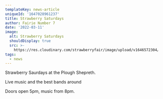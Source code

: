 ```yaml
---
templateKey: news-article
uniqueId: '1647028961237'
title: Strawberry Saturdays
author: Fairie Number 7
date: '2022-03-11'
image:
  alt: Strawberry Saturdays
  shouldDisplay: true
  src: >-
    https://res.cloudinary.com/strawberryfair/image/upload/v1646572304/Strawberry_Saturdays_zuycoy.jpg
tags:
  - news
---
```

Strawberry Saurdays at the Plough Shepreth.

Live music and the best bands around

Doors open 5pm, music from 8pm.
